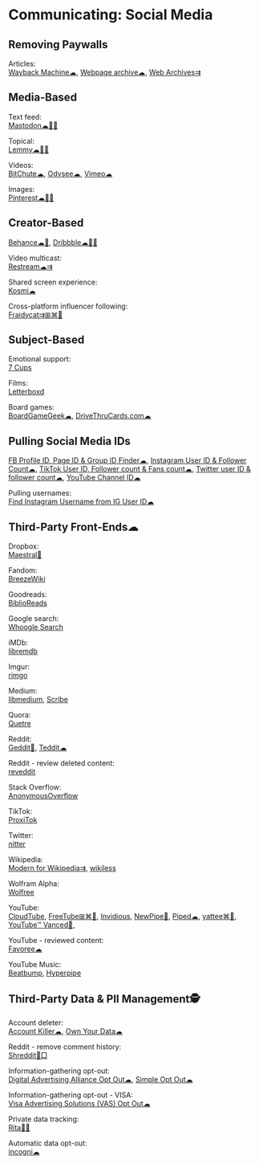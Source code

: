 # Communicating: Social Media

## Removing Paywalls

Articles:  
[Wayback Machine☁](https://archive.org/web/),
[Webpage archive☁](https://archive.today/),
[Web Archives⇉](https://github.com/dessant/web-archives)

## Media-Based

Text feed:  
[Mastodon☁🍎🤖](https://joinmastodon.org/)

Topical:  
[Lemmy☁🍎🤖](https://join-lemmy.org/)

Videos:  
[BitChute☁](https://www.bitchute.com/),
[Odysee☁](https://odysee.com/),
[Vimeo☁](https://vimeo.com/watch)

Images:  
[Pinterest☁🍎🤖](https://pinterest.com)

## Creator-Based

[Behance☁🍎](https://www.behance.net/),
[Dribbble☁🍎🤖](https://dribbble.com/)

Video multicast:  
[Restream☁⇉](https://restream.io/)

Shared screen experience:  
[Kosmi☁](https://kosmi.io/)

Cross-platform influencer following:  
[Fraidycat⇉⊞⌘🐧](https://fraidyc.at/)

## Subject-Based

Emotional support:  
[7 Cups](https://www.7cups.com/)

Films:  
[Letterboxd](https://letterboxd.com/)

Board games:  
[BoardGameGeek☁](https://www.boardgamegeek.com/),
[DriveThruCards.com☁](https://www.drivethrucards.com/)

## Pulling Social Media IDs

[FB Profile ID, Page ID & Group ID Finder☁](https://commentpicker.com/find-facebook-id.php),
[Instagram User ID & Follower Count☁](https://commentpicker.com/instagram-user-id.php),
[TikTok User ID, Follower count & Fans count☁](https://commentpicker.com/tiktok-id.php),
[Twitter user ID & follower count☁](https://commentpicker.com/twitter-id.php),
[YouTube Channel ID☁](https://commentpicker.com/youtube-channel-id.php)

Pulling usernames:  
[Find Instagram Username from IG User ID☁](https://commentpicker.com/instagram-username.php)

## Third-Party Front-Ends☁

Dropbox:  
[Maestral🍎](https://maestral.app/)

Fandom:  
[BreezeWiki](https://breezewiki.com/)

Goodreads:  
[BiblioReads](https://biblioreads.eu.org/)

Google search:  
[Whoogle Search](https://www.whoogle.click/)

iMDb:  
[libremdb](https://libremdb.iket.me/)

Imgur:  
[rimgo](https://codeberg.org/video-prize-ranch/rimgo)

Medium:  
[libmedium](https://git.batsense.net/realaravinth/libmedium),
[Scribe](https://scribe.rip/)

Quora:  
[Quetre](https://quetre.iket.me/)

Reddit:  
[Geddit🤖](https://kaangiray26.github.io/geddit-app/),
[Teddit☁](https://teddit.net/)

Reddit - review deleted content:  
[reveddit](https://www.reveddit.com/)

Stack Overflow:  
[AnonymousOverflow](https://code.whatever.social/)

TikTok:  
[ProxiTok](https://proxitok.pussthecat.org/)

Twitter:  
[nitter](https://nitter.net/)

Wikipedia:  
[Modern for Wikipedia⇉](https://www.modernwiki.app/),
[wikiless](https://github.com/Metastem/wikiless)

Wolfram Alpha:  
[Wolfree](https://gqq.gitlab.io/)

YouTube:  
[CloudTube](https://tube.cadence.moe/),
[FreeTube⊞⌘🐧](https://freetubeapp.io/),
[Invidious](https://invidious.io/),
[NewPipe🤖](https://newpipe.net/),
[Piped☁](https://piped.video/),
[yattee⌘🍎](https://github.com/yattee/yattee),
[YouTube™ Vanced🤖](https://vancedapp.com/),

YouTube - reviewed content:  
[Favoree☁](https://www.favoree.io/)

YouTube Music:  
[Beatbump](https://beatbump.io/),
[Hyperpipe](https://hyperpipe.surge.sh/)

## Third-Party Data & PII Management🕵️

Account deleter:  
[Account Killer☁](https://www.accountkiller.com/en/popular),
[Own Your Data☁](https://yourdigitalrights.org/)

Reddit - remove comment history:  
[Shreddit🐍□](https://github.com/x89/Shreddit)

Information-gathering opt-out:  
[Digital Advertising Alliance Opt Out☁](http://www.aboutads.info/choices/),
[Simple Opt Out☁](https://simpleoptout.com/)

Information-gathering opt-out - VISA:  
[Visa Advertising Solutions (VAS) Opt Out☁](https://marketingreportoptout.visa.com/OPTOUT/request.do)

Private data tracking:  
[Rita🍎🤖](https://ritapersonaldata.com/)

Automatic data opt-out:  
[incogni☁](https://incogni.com/)
